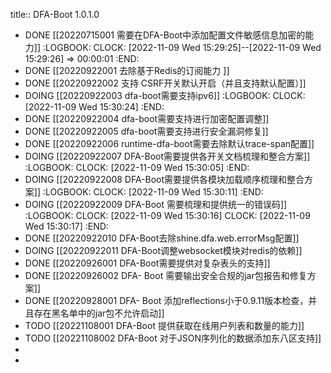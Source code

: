 title:: DFA-Boot 1.0.1.0

- DONE [[20220715001 需要在DFA-Boot中添加配置文件敏感信息加密的能力]]
  :LOGBOOK:
  CLOCK: [2022-11-09 Wed 15:29:25]--[2022-11-09 Wed 15:29:26] =>  00:00:01
  :END:
- DONE [[20220922001 去除基于Redis的订阅能力 ]]
- DONE [[20220922002 支持 CSRF开关默认开启（并且支持默认配置）]]
- DOING [[20220922003 dfa-boot需要支持ipv6]]
  :LOGBOOK:
  CLOCK: [2022-11-09 Wed 15:30:24]
  :END:
- DONE [[20220922004 dfa-boot需要支持进行加密配置调整]]
- DONE [[20220922005 dfa-boot需要支持进行安全漏洞修复]]
- DONE [[20220922006 runtime-dfa-boot需要去除默认trace-span配置]]
- DOING [[20220922007 DFA-Boot需要提供各开关文档梳理和整合方案]]
  :LOGBOOK:
  CLOCK: [2022-11-09 Wed 15:30:05]
  :END:
- DOING [[20220922008 DFA-Boot需要提供各模块加载顺序梳理和整合方案]]
  :LOGBOOK:
  CLOCK: [2022-11-09 Wed 15:30:11]
  :END:
- DOING [[20220922009 DFA-Boot 需要梳理和提供统一的错误码]]
  :LOGBOOK:
  CLOCK: [2022-11-09 Wed 15:30:16]
  CLOCK: [2022-11-09 Wed 15:30:17]
  :END:
- DONE [[20220922010 DFA-Boot去除shine.dfa.web.errorMsg配置]]
- DOING [[20220922011  DFA-Boot调整websocket模块对redis的依赖]]
- DONE [[20220926001 DFA-Boot需要提供对复杂表头的支持]]
- DONE [[20220926002 DFA- Boot 需要输出安全合规的jar包报告和修复方案]]
- DONE [[20220928001 DFA- Boot 添加reflections小于0.9.11版本检查，并且存在黑名单中的jar包不允许启动]]
- TODO [[20221108001 DFA-Boot 提供获取在线用户列表和数量的能力]]
- TODO [[20221108002 DFA-Boot 对于JSON序列化的数据添加东八区支持]]
-
-